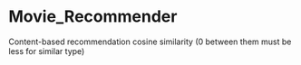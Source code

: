 # Movie_Recommender
Content-based recommendation
cosine similarity (0 between them must be less for similar type)

